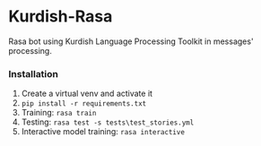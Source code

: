 # Kurdish-Rasa
Rasa bot using Kurdish Language Processing Toolkit in messages' processing.

### Installation
1. Create a virtual venv and activate it
2. `pip install -r requirements.txt`
3. Training: `rasa train`
4. Testing: `rasa test -s tests\test_stories.yml`
5. Interactive model training: `rasa interactive`